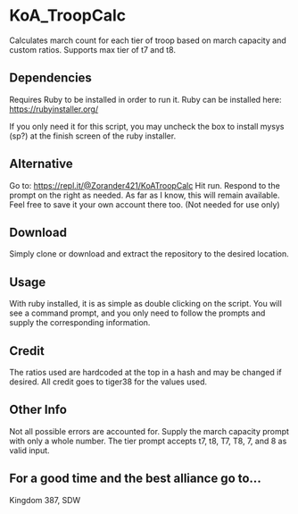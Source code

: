# KoA_TroopCalc
Calculates march count for each tier of troop based on march capacity and custom ratios. Supports max tier of t7 and t8.


## Dependencies ##
Requires Ruby to be installed in order to run it. 
Ruby can be installed here: https://rubyinstaller.org/

If you only need it for this script, you may uncheck the box to install mysys (sp?) at the finish screen of the ruby installer.

## Alternative ##
Go to: https://repl.it/@Zorander421/KoATroopCalc
Hit run.
Respond to the prompt on the right as needed.
As far as I know, this will remain available. Feel free to save it your own account there too. (Not needed for use only)

## Download ##
Simply clone or download and extract the repository to the desired location.

## Usage ##
With ruby installed, it is as simple as double clicking on the script. 
You will see a command prompt, and you only need to follow the prompts and 
supply the corresponding information. 

## Credit ##
The ratios used are hardcoded at the top in a hash and may be changed if desired.
All credit goes to tiger38 for the values used. 

## Other Info ##
Not all possible errors are accounted for. Supply the march capacity prompt with only a whole number.
The tier prompt accepts t7, t8, T7, T8, 7, and 8 as valid input. 

## For a good time and the best alliance go to... ###
Kingdom 387, SDW